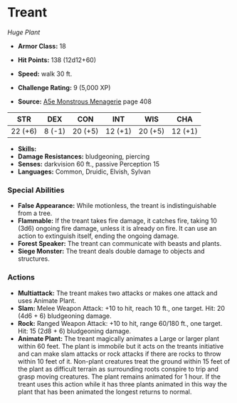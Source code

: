 # Treant

*Huge* *Plant*

- **Armor Class:** 18
- **Hit Points:** 138 (12d12+60)
- **Speed:** walk 30 ft.

- **Challenge Rating:** 9 (5,000 XP)
- **Source:** [A5e Monstrous Menagerie](https://enpublishingrpg.com/products/level-up-monstrous-menagerie-a5e) page 408

| STR | DEX | CON | INT | WIS | CHA |
| --- | --- | --- | --- | --- | --- |
| 22 (+6) | 8 (-1) | 20 (+5) | 12 (+1) | 20 (+5) | 12 (+1) |

- **Skills:** 
- **Damage Resistances:** bludgeoning, piercing
- **Senses:** darkvision 60 ft., passive Perception 15
- **Languages:** Common, Druidic, Elvish, Sylvan

### Special Abilities

- **False Appearance:** While motionless, the treant is indistinguishable from a tree.
- **Flammable:** If the treant takes fire damage, it catches fire, taking 10 (3d6) ongoing fire damage, unless it is already on fire. It can use an action to extinguish itself, ending the ongoing damage.
- **Forest Speaker:** The treant can communicate with beasts and plants.
- **Siege Monster:** The treant deals double damage to objects and structures.

### Actions

- **Multiattack:** The treant makes two attacks  or makes one attack and uses Animate Plant.
- **Slam:** Melee Weapon Attack: +10 to hit, reach 10 ft., one target. Hit: 20 (4d6 + 6) bludgeoning damage.
- **Rock:** Ranged Weapon Attack: +10 to hit, range 60/180 ft., one target. Hit: 15 (2d8 + 6) bludgeoning damage.
- **Animate Plant:** The treant magically animates a Large or larger plant within 60 feet. The plant is immobile  but it acts on the treants initiative and can make slam attacks  or rock attacks if there are rocks to throw within 10 feet of it. Non-plant creatures treat the ground within 15 feet of the plant as difficult terrain  as surrounding roots conspire to trip and grasp moving creatures. The plant remains animated for 1 hour. If the treant uses this action while it has three plants animated in this way  the plant that has been animated the longest returns to normal.


